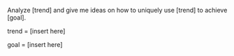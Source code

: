  Analyze [trend] and give me ideas on how to uniquely use [trend] to achieve [goal].

 trend = [insert here]

 goal = [insert here]
 